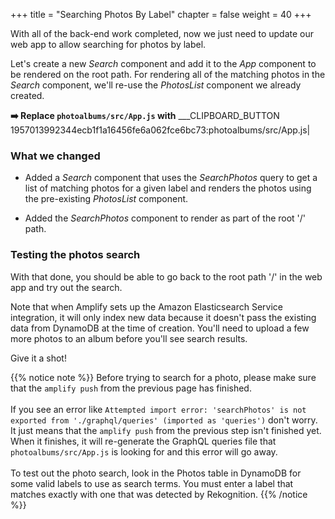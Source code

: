 +++
title = "Searching Photos By Label"
chapter = false
weight = 40
+++

With all of the back-end work completed, now we just need to update our web app to allow searching for photos by label.

Let's create a new *Search* component and add it to the *App* component to be rendered on the root path. For rendering all of the matching photos in the *Search* component, we'll re-use the *PhotosList* component we already created.

**➡️ Replace `photoalbums/src/App.js` with** ___CLIPBOARD_BUTTON 1957013992344ecb1f1a16456fe6a062fce6bc73:photoalbums/src/App.js|

### What we changed

- Added a *Search* component that uses the *SearchPhotos* query to get a list of matching photos for a given label and renders the photos using the pre-existing *PhotosList* component.

- Added the *SearchPhotos* component to render as part of the root '/' path.

### Testing the photos search
With that done, you should be able to go back to the root path '/' in the web app and try out the search.

Note that when Amplify sets up the Amazon Elasticsearch Service integration, it will only index new data because it doesn't pass the existing data from DynamoDB at the time of creation. You'll need to upload a few more photos to an album before you'll see search results.

Give it a shot!

{{% notice note %}}
Before trying to search for a photo, please make sure that the `amplify push` from the previous page has finished. 
<br/><br/>
If you see an error like `Attempted import error: 'searchPhotos' is not exported from './graphql/queries' (imported as 'queries')` don't worry. It just means that the `amplify push` from the previous step isn't finished yet. When it finishes, it will re-generate the GraphQL queries file that `photoalbums/src/App.js` is looking for and this error will go away.
<br/>
<br/>
To test out the photo search, look in the Photos table in DynamoDB for some valid labels to use as search terms. You must enter a label that matches exactly with one that was detected by Rekognition.
{{% /notice %}}